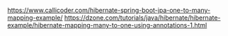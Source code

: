 




https://www.callicoder.com/hibernate-spring-boot-jpa-one-to-many-mapping-example/
https://dzone.com/tutorials/java/hibernate/hibernate-example/hibernate-mapping-many-to-one-using-annotations-1.html


